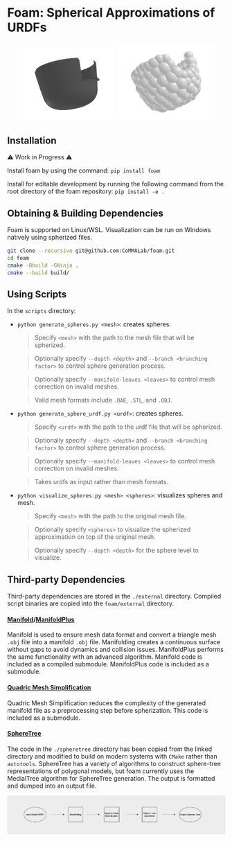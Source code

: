 # Foam: Spherical Approximations of URDFs
<p align="center">
  <img src="images/i2.png" alt="Original" width="45%"/>
  <img src="images/i1.png" alt="Spherized" width="45%"/>
</p>


## Installation
:warning: Work in Progress :warning:

Install foam by using the command:
`pip install foam`

Install for editable development by running the following command from the root directory of the foam repository:
`pip install -e .`

## Obtaining & Building Dependencies 
Foam is supported on Linux/WSL. Visualization can be run on Windows natively using spherized files.
```sh
git clone --recursive git@github.com:CoMMALab/foam.git
cd foam
cmake -Bbuild -GNinja .
cmake --build build/
```


## Using Scripts

In the `scripts` directory:

 - `python generate_spheres.py <mesh>`: creates spheres.
  
   > Specify `<mesh>` with the path to the mesh file that will be spherized.
  
   > Optionally specify `--depth <depth>` and `--branch <branching factor>` to control sphere generation process.
  
   > Optionally specify `--manifold-leaves <leaves>` to control mesh correction on invalid meshes.
  
   > Valid mesh formats include `.DAE`, `.STL`, and `.OBJ`.
- `python generate_sphere_urdf.py <urdf>`: creates spheres.
  
  > Specify `<urdf>` with the path to the urdf file that will be spherized.
  
  > Optionally specify `--depth <depth>` and `--branch <branching factor>` to control sphere generation process.
  
  > Optionally specify `--manifold-leaves <leaves>` to control mesh correction on invalid meshes.
  
  > Takes urdfs as input rather than mesh formats.
- `python visualize_spheres.py <mesh> <spheres>`: visualizes spheres and mesh.
  
  > Specify `<mesh>` with the path to the original mesh file.
  
  > Optionally specify `<spheres>` to visualize the spherized approximation on top of the original mesh.
  
  > Optionally specify `--depth <depth>` for the sphere level to visualize.

## Third-party Dependencies

Third-party dependencies are stored in the `./external` directory.
Compiled script binaries are copied into the `foam/external` directory.



#### [Manifold](https://github.com/hjwdzh/Manifold)/[ManifoldPlus](https://github.com/hjwdzh/ManifoldPlus)
  Manifold is used to ensure mesh data format and convert a triangle mesh `.obj` file into a manifold `.obj` file. Manifolding creates a continuous surface without gaps to avoid dynamics and collision issues. ManifoldPlus performs the same functionality with an advanced algorithm. Manifold code is included as a compiled submodule. ManifoldPlus code is included as a submodule.

#### [Quadric Mesh Simplification](https://github.com/sp4cerat/Fast-Quadric-Mesh-Simplification)
  Quadric Mesh Simplification reduces the complexity of the generated manifold file as a preprocessing step before spherization. This code is included as a submodule.

#### [SphereTree](https://github.com/mlund/spheretree)
  The code in the `./spheretree` directory has been copied from the linked directory and modified to build on modern systems with `CMake` rather than `autotools`. SphereTree has a variety of algorithms to construct sphere-tree representations of polygonal models, but foam currently uses the MedialTree algorithm for SphereTree generation. The output is formatted and dumped into an output file.

<img src="images/pipeline.png" alt="Pipeline" />
